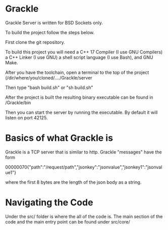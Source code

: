 # Grackle

Grackle Server is written for BSD Sockets only.

To build the project follow the steps below.

First clone the git repository.

To build this project you will need a C++ 17 Compiler (I use GNU Compilers) a C++ Linker (I use GNU) a shell script language (I use Bash), and GNU Make.

After you have the toolchain, open a terminal to the top of the project (/dir/where/you/cloned/..../Grackle/server

Then type "bash build.sh" or "sh build.sh"

After the project is built the resulting binary executable can be found in /Grackle/bin

Then you can start the server by running the executable. By default it will listen on port 42125.


# Basics of what Grackle is
Grackle is a TCP server that is similar to http. Grackle "messages" have the form

00000070{"path":"/request/path","jsonkey":"jsonvalue","jsonkey1":"jsonvalue1"}

where the first 8 bytes are the length of the json body as a string.

# Navigating the Code
Under the src/ folder is where the all of the code is. The main section of the code and the main entry point can be found under  src/core/

